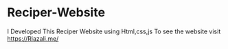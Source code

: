 # Reciper-Website
I Developed This Reciper Website using Html,css,js To see the website visit https://Riazali.me/
